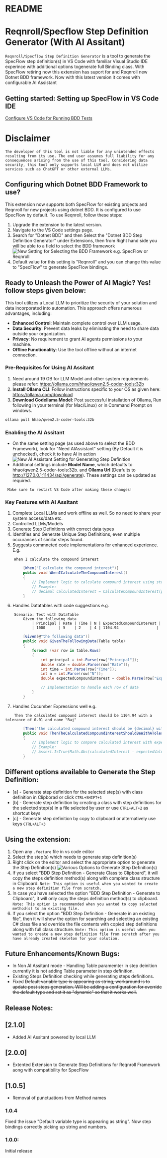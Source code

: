 # README

# Reqnroll/Specflow Step Definition Generator (With AI Assitant)

```Reqnroll/Specflow Step Definition Generator``` is a tool to generate the SpecFlow step definition(s) in VS Code with familiar Visual Studio IDE experince with additional options togenerate full Binding class. With SpecFlow retiring now this extension has suport for and Reqnroll new Dotnet BDD framework. 
Now with this latest version it comes with configurable AI Assistant

## Getting started: Setting up SpecFlow in VS Code IDE
[Configure VS Code for Running BDD Tests](https://medium.com/@uppadhyayraj/specflow-integration-in-vs-code-single-ide-across-different-platforms-dac954aedf9e)

# Disclaimer

```The developer of this tool is not liable for any unintended effects resulting from its use. The end user assumes full liability for any consequences arising from the use of this tool. Considering data security, this tool only supports local LLM and does not utilize services such as ChatGPT or other external LLMs.```

## Configuring which Dotnet BDD Framework to use?
This extension now supports both SpecFlow for existing projects and Reqnroll for new projects using dotnet BDD. It is configured to use SpecFlow by default. To use Reqnroll, follow these steps:
1. Upgrade the extension to the latest version.
2. Navigate to the VS Code settings page.
3. Search for "Dotnet BDD" and then Select the "Dotnet BDD Step Definition Generator" under Extensions, then from Right hand side you will be able to a field to select the BDD framework
![New Setting for Selecting the BDD Framework e.g. SpecFlow or Reqnroll](https://raw.githubusercontent.com/uppadhyayraj/specflowstepsgenerator/main/images/newsetting.png)
4. Default value for this setting is "Reqnroll" and you can change this value to "SpecFlow" to generate SpecFlow bindings.

## Ready to Unleash the Power of AI Magic? Yes! follow steps given below:
This tool utilizes a Local LLM to prioritize the security of your solution and data incorporated into automation. This approach offers numerous advantages, including:
- **Enhanced Control**: Maintain complete control over LLM usage.
- **Data Security**: Prevent data leaks by eliminating the need to share data outside your organization.
- **Privacy**:  No requirement to grant AI agents permissions to your machine.
- **Offline Functionality**: Use the tool offline without an internet connection.


### Pre-Requisites for Using AI Assitant
1. Need around 19 GB for LLM Model and other system requirements please refer: https://ollama.com/hhao/qwen2.5-coder-tools:32b 
2. **Install Ollama CLI**: Follow instructions specific to your OS as given here: https://ollama.com/download
3. **Download Codellama Model**: Post successful installation of Ollama, Run following in your terminal (for Mac/Linux) or in Command Prompt on windows.
```bash
ollama pull hhao/qwen2.5-coder-tools:32b
```

### Enabling the AI Assitant
- On the same setting page (as used above to select the BDD Framework), look for "Need AIAssistant" setting (By Default it is unchecked), check it to have AI in action
![New AI Assistant Setting for Generating Step Definition](https://raw.githubusercontent.com/uppadhyayraj/specflowstepsgenerator/main/images/AIAssitant.png)
- Additional settings include **Model Name**, which defaults to hhao/qwen2.5-coder-tools:32b. and **Ollama Url** (Deafults to http://127.0.0.1:11434/api/generate). These settings can be updated as required.

``` Make sure to restart VS Code after making these changes!```

### Key Features with AI Assitant
1. Complete Local LLMs and work offline as well. So no need to share your system access/data etc.
2. Controlled LLMs/Models
3. Generate Step Definitions with correct data types 
4. Identifies and Generate Unique Step Definitions, even multiple occurances of similar steps found.
5. Suggests commneted code implementations for enhanced experience. E.g. 
```feature
    When I calculate the compound interest
```
```csharp
		[When("I calculate the compound interest")]
		public void WhenICalculateTheCompoundInterest()
		{
			// Implement logic to calculate compound interest using stored values from Given step
			// Example:
			// decimal calculatedInterest = CalculateCompoundInterest(principal, rate, time, n);
		}
```

6. Handles Datatables with code suggestions e.g.
```feature
    Scenario: Test with DataTable
        Given the following data
            | Principal | Rate | Time | N | ExpectedCompoundInterest |
            | 1000      | 5    | 2    | 4 | 1104.94                 |
```

```csharp
		[Given(@"the following data")]
		public void GivenTheFollowingData(Table table)
		{
			foreach (var row in table.Rows)
			{
				int principal = int.Parse(row["Principal"]);
				double rate = double.Parse(row["Rate"]);
				int time = int.Parse(row["Time"]);
				int n = int.Parse(row["N"]);
				double expectedCompoundInterest = double.Parse(row["ExpectedCompoundInterest"]);

				// Implementation to handle each row of data
			}
		}

```
7. Handles Cucumber Expressions well e.g. 
```feature
    Then the calculated compound interest should be 1104.94 with a tolerance of 0.01 and name "Raj"
```
```csharp
		[Then("the calculated compound interest should be {decimal} with a tolerance of {decimal} and name {string}")]
		public void ThenTheCalculatedCompoundInterestShouldBeWithAToleranceOfAndName(decimal expectedValue, decimal tolerance, string name)
		{
			// Implement logic to compare calculated interest with expected value within the given tolerance
			// Example:
			// Assert.IsTrue(Math.Abs(calculatedInterest - expectedValue) <= tolerance);
		}
```
## Different options available to Generate the Step Definition:
 - [a] - Generate step definition for the selected step(s) with class definition in Clipborad or click ```CTRL+SHIFT+1```
 - [b] - Generate step definition by creating a class with step definitions for the selected step(s) in a file selected by user or use ```CTRL+ALT+2``` as shortcut keys
 - [c] - Generate step definition by copy to clipboard or alternatively use keys ```CTRL+ALT+3```

## Using the extension:
1. Open any ```.feature``` file in vs code editor
2. Select the step(s) which needs to generate step definition(s)
3. Right click on the editor and select the appropriate option to generate the Step Definition(s)
![Various Options to Generate Step Definition(s)](https://raw.githubusercontent.com/uppadhyayraj/specflowstepsgenerator/main/images/Options.png)
4. If you select "BDD Step Definition - Generate Class to Clipboard", it will copy the steps definition method(s) along with complete class structure in Clipboard. 
    ```Note: This option is useful when you wanted to create a new step definition file from scratch.```
5. In case you have selected the option "BDD Step Definition - Generate to Clipboard", it will only copy the steps definition method(s) to clipboard. 
    ```Note: This option is recommended when you wanted to copy selected method(s) to an existing file.```
6. If you select the option "BDD Step Definition - Generate in an existing file", then it will show the option for searching and selecting an existing C# class file and override the file contents with copied step definitions along with full class structure. 
    ```Note: This option is useful when you wanted to create a new step definition file from scratch after you have already created skeleton for your solution.```

## Future Enhancements/Known Bugs:

- In Non AI Assitant mode - Handling Table paramemter in step deinition currently it is not adding Table parameter in step definition.
- Existing Steps Definition checking while generating steps definitions.
- Fixed <del>Default variable type is appearing as string, workaround is to update post steps generation. Will be adding a configuration for override the default type and set it as "dynamic" so that it works well.</del>


## Release Notes:
## [2.1.0]
- Added AI Assitant powered by local LLM

## [2.0.0]
- Extented Extension to Generate Step Definitions for Reqnroll Framework aong with compatibility for SpecFlow

## [1.0.5]
- Removal of punctuations from Method names

### 1.0.4
Fixed the issue "Default variable type is appearing as string". Now step bindings correctly picking up string and numbers.

### 1.0.0:

Initial release

